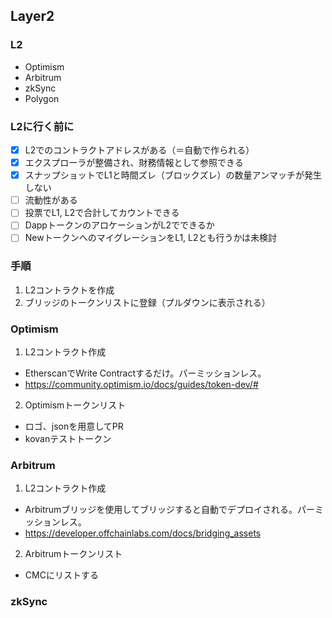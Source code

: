 ## Layer2

### L2
- Optimism
- Arbitrum
- zkSync
- Polygon

### L2に行く前に
- [x] L2でのコントラクトアドレスがある（＝自動で作られる）
- [x] エクスプローラが整備され、財務情報として参照できる
- [x] スナップショットでL1と時間ズレ（ブロックズレ）の数量アンマッチが発生しない
- [ ] 流動性がある
- [ ] 投票でL1, L2で合計してカウントできる
- [ ] DappトークンのアロケーションがL2でできるか
- [ ] NewトークンへのマイグレーションをL1, L2とも行うかは未検討

### 手順
1. L2コントラクトを作成
2. ブリッジのトークンリストに登録（プルダウンに表示される）

### Optimism
1. L2コントラクト作成
  - EtherscanでWrite Contractするだけ。パーミッションレス。
  - https://community.optimism.io/docs/guides/token-dev/#
2. Optimismトークンリスト
  - ロゴ、jsonを用意してPR
  - kovanテストトークン

### Arbitrum
1. L2コントラクト作成
  - Arbitrumブリッジを使用してブリッジすると自動でデプロイされる。パーミッションレス。
  - https://developer.offchainlabs.com/docs/bridging_assets
2. Arbitrumトークンリスト
  - CMCにリストする

### zkSync

